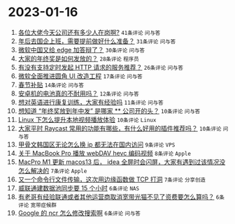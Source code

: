 # 2023-01-16

1. [各位大佬今天公司还有多少人在岗啊?](https://www.v2ex.com/t/909171) `41条评论` `问与答`
1. [年后去国企上班，需要提前做好什么准备？](https://www.v2ex.com/t/909175) `31条评论` `问与答`
1. [微软中国又给 edge 加答辩了？](https://www.v2ex.com/t/909192) `30条评论` `问与答`
1. [大家的年终奖是如何发放的？](https://www.v2ex.com/t/909201) `28条评论` `程序员`
1. [有没有支持定时发起 HTTP 请求的服务推荐？](https://www.v2ex.com/t/909182) `26条评论` `问与答`
1. [微软全面推进圆角 UI 改造工程](https://www.v2ex.com/t/909173) `17条评论` `问与答`
1. [春节补贴](https://www.v2ex.com/t/909199) `14条评论` `问与答`
1. [安卓机的电池真的不耐用吗？](https://www.v2ex.com/t/909204) `12条评论` `问与答`
1. [想对英语进行康复训练，大家有经验吗](https://www.v2ex.com/t/909180) `11条评论` `问与答`
1. [想知道 “年终奖放到年中发” 是哪家 ** 公司开的头？](https://www.v2ex.com/t/909207) `10条评论` `问与答`
1. [Linux 下怎么提升本地视频播放体验](https://www.v2ex.com/t/909177) `10条评论` `Linux`
1. [大家平时 Raycast 常用的功能有哪些，有什么好用的插件推荐吗？](https://www.v2ex.com/t/909174) `10条评论` `问与答`
1. [甲骨文韩国区无论怎么换 ip 都无法在国内访问](https://www.v2ex.com/t/909184) `9条评论` `VPS`
1. [关于 MacBook Pro 播放 webDAV hevc 编码视频](https://www.v2ex.com/t/909172) `8条评论` `Apple`
1. [MacPro M1 更新 macos13 后， idea 全屏时会闪屏，大家有遇到过该情况没怎么解决的](https://www.v2ex.com/t/909202) `7条评论` `Apple`
1. [又一个命令行文件传输，这次用边缘函数做 TCP 打洞](https://www.v2ex.com/t/909170) `7条评论` `分享创造`
1. [威联通建数据池同步要 15 个小时](https://www.v2ex.com/t/909203) `6条评论` `NAS`
1. [有老哥有经验联通或者其他运营商取消宽带光猫不见了资费要怎么算吗？](https://www.v2ex.com/t/909198) `6条评论` `宽带症候群`
1. [Google 的 ncr 怎么修改搜索啊](https://www.v2ex.com/t/909169) `6条评论` `问与答`
